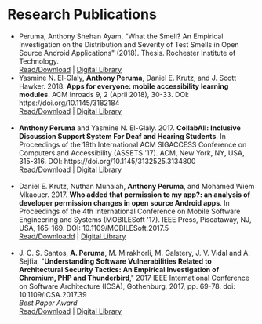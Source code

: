 # Research Publications

<ul>
<li>
Peruma, Anthony Shehan Ayam, "What the Smell? An Empirical Investigation on the Distribution and Severity of Test Smells in Open Source Android Applications" (2018). Thesis. Rochester Institute of Technology.
<br><a href="publications/2018_RIT_Thesis_What the Smell.pdf" target="_blank">Read/Download</a> | <a href="http://scholarworks.rit.edu/theses/9774/" target="_blank">Digital Library</a>
</li>
<li>
Yasmine N. El-Glaly, <b>Anthony Peruma</b>, Daniel E. Krutz, and J. Scott Hawker. 2018. <b>Apps for everyone: mobile accessibility learning modules</b>. ACM Inroads 9, 2 (April 2018), 30-33. DOI: https://doi.org/10.1145/3182184
<br><a href="publications/2018_InRoads_AppsForEveryone.pdf" target="_blank">Read/Download</a> | <a href="https://dl.acm.org/citation.cfm?doid=3211407.3182184" target="_blank">Digital Library</a>
</li>
<br>
<li>
<b>Anthony Peruma</b> and Yasmine N. El-Glaly. 2017. <b>CollabAll: Inclusive Discussion Support System For Deaf and Hearing Students</b>. In Proceedings of the 19th International ACM SIGACCESS Conference on Computers and Accessibility (ASSETS '17). ACM, New York, NY, USA, 315-316. DOI: https://doi.org/10.1145/3132525.3134800
<br><a href="publications/2017_ASSETS_CollabAllPoster.pdf" target="_blank">Read/Download</a> | <a href="https://dl.acm.org/citation.cfm?doid=3132525.3134800" target="_blank">Digital Library</a>
</li>
<br>
<li>
Daniel E. Krutz, Nuthan Munaiah, <b>Anthony Peruma</b>, and Mohamed Wiem Mkaouer. 2017. <b>Who added that permission to my app?: an analysis of developer permission changes in open source Android apps</b>. In Proceedings of the 4th International Conference on Mobile Software Engineering and Systems (MOBILESoft '17). IEEE Press, Piscataway, NJ, USA, 165-169. DOI: 10.1109/MOBILESoft.2017.5
<br><a href="publications/2017_MobileSoft_WhoAddedThatPermission.pdf" target="_blank">Read/Downloadd</a> | <a href="https://ieeexplore.ieee.org/document/7930201/" target="_blank">Digital Library</a>
</li>
<br>
<li>
J. C. S. Santos, <b>A. Peruma</b>, M. Mirakhorli, M. Galstery, J. V. Vidal and A. Sejfia, "<b>Understanding Software Vulnerabilities Related to Architectural Security Tactics: An Empirical Investigation of Chromium, PHP and Thunderbird</b>," 2017 IEEE International Conference on Software Architecture (ICSA), Gothenburg, 2017, pp. 69-78. doi: 10.1109/ICSA.2017.39
<br><em><i>Best Paper Award</i></em>
<br><a href="publications/2017_ICSA_UnderstandingSoftwareVulnerabilities.pdf" target="_blank">Read/Download</a> | <a href="https://dl.acm.org/citation.cfm?id=3104086.3104111" target="_blank">Digital Library</a>
</li>
</ul>


